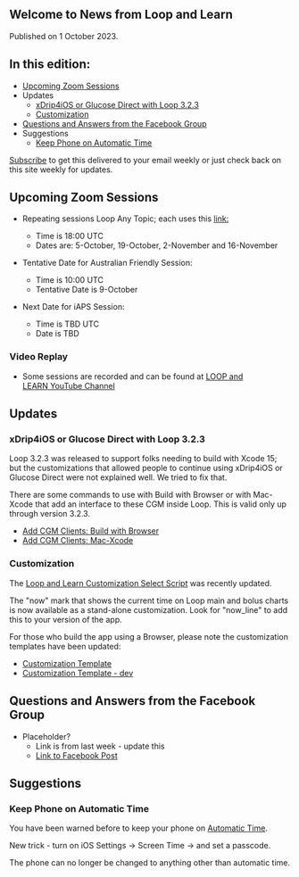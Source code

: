 ## Welcome to News from&nbsp;<span translate="no">Loop and Learn</span>&nbsp;

Published on 1 October 2023.

## In this edition:

* [Upcoming Zoom Sessions](#upcoming-zoom-sessions)
* Updates
    * [<span translate="no">xDrip4iOS or Glucose Direct with Loop 3.2.3</span>](#xdrip4ios-or-glucose-direct-with-loop-323)
    * [Customization](#customization)
* [Questions and Answers from the Facebook Group](#questions-and-answers-from-the-facebook-group)
* Suggestions
    * [Keep Phone on Automatic Time](#keep-phone-on-automatic-time)

[Subscribe](https://www.loopandlearn.org/newsletter-signup/) to get this delivered to your email weekly or just check back on this site weekly for updates.

## Upcoming Zoom Sessions

* Repeating sessions&nbsp;<span translate="no">Loop</span>&nbsp;Any Topic; each uses this [link:](https://us06web.zoom.us/j/89085412738?pwd=eXpTN2M5V3M0TEVJQktmVldBTVRYUT09)
    * Time is 18:00 UTC
    * Dates are: 5-October, 19-October, 2-November and 16-November

* Tentative Date for Australian Friendly Session:
    * Time is 10:00 UTC
    * Tentative Date is 9-October

* Next Date for iAPS Session:
    * Time is TBD UTC
    * Date is TBD

### Video Replay

* Some sessions are recorded and can be found at&nbsp;[<span translate="no">LOOP and LEARN</span>&nbsp;YouTube Channel](https://www.youtube.com/c/loopandlearn)

## Updates

### <span translate="no">xDrip4iOS or Glucose Direct with Loop 3.2.3</span>

<span translate="no">Loop 3.2.3</span>&nbsp;was released to support folks needing to build with Xcode 15; but the customizations that allowed people to continue using&nbsp;<span translate="no">xDrip4iOS or Glucose Direct</span>&nbsp;were not explained well. We tried to fix that.

There are some commands to use with Build with Browser or with Mac-Xcode that add an interface to these CGM inside&nbsp;<span translate="no">Loop</span>. This is valid only up through version 3.2.3.

* [Add CGM Clients: Build with Browser](https://www.loopandlearn.org/custom-code/#add-lnl-patches)
* [Add CGM Clients: Mac-Xcode](https://www.loopandlearn.org/custom-code/#add-cgm-323)

### Customization

The&nbsp;[<span translate="no">Loop and Learn Customization Select Script</span>](https://www.loopandlearn.org/custom-code/#custom)&nbsp;was recently updated.

The "now" mark that shows the current time on&nbsp;<span translate="no">Loop</span>&nbsp;main and bolus charts is now available as a stand-alone customization. Look for&nbsp;<span translate="no">"now_line"</span>&nbsp;to add this to your version of the app.

For those who build the app using a Browser, please note the customization templates have been updated:

* [<span translate="no">Customization Template</span>](https://www.loopandlearn.org/custom-code/#template)
* [<span translate="no">Customization Template - dev</span>](https://www.loopandlearn.org/custom-code/#template-dev)

## Questions and Answers from the Facebook Group

* Placeholder?
    * Link is from last week - update this
    * [Link to Facebook Post](https://www.facebook.com/groups/LOOPandLEARN/posts/3518929425030203/)

## Suggestions

### Keep Phone on Automatic Time

You have been warned before to keep your phone on [Automatic Time](https://loopkit.github.io/loopdocs/faqs/time-faqs/#loop-phone-must-be-on-automatic-time).

New trick - turn on iOS Settings -> Screen Time -> and set a passcode. 

The phone can no longer be changed to anything other than automatic time.